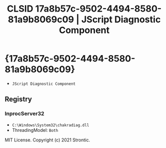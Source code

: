 ﻿---
title: "CLSID 17a8b57c-9502-4494-8580-81a9b8069c09 | JScript Diagnostic Component"
excerpt: What is COM-Object CLSID 17a8b57c-9502-4494-8580-81a9b8069c09?
---

# {17a8b57c-9502-4494-8580-81a9b8069c09}

* `JScript Diagnostic Component`

## Registry


### InprocServer32

* `C:\Windows\System32\chakradiag.dll`
* ThreadingModel: `Both`

MIT License. Copyright (c) 2021 Strontic.


